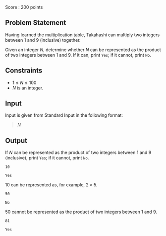 Score : $200$ points

## Problem Statement

Having learned the multiplication table, Takahashi can multiply two integers between $1$ and $9$ (inclusive) together.

Given an integer $N$, determine whether $N$ can be represented as the product of two integers between $1$ and $9$. If it can, print `Yes`; if it cannot, print `No`.

## Constraints

- $1 \leq N \leq 100$
- $N$ is an integer.

## Input

Input is given from Standard Input in the following format:

> $N$

## Output

If $N$ can be represented as the product of two integers between $1$ and $9$ (inclusive), print `Yes`; if it cannot, print `No`.

```input1
10
```

```output1
Yes
```

$10$ can be represented as, for example, $2 \times 5$.

```input2
50
```

```output2
No
```

$50$ cannot be represented as the product of two integers between $1$ and $9$.

```input3
81
```

```output3
Yes
```